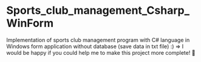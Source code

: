 # Sports_club_management_Csharp_WinForm
Implementation of sports club management program with C# language in Windows form application without database (save data in txt file)
:) => I would be happy if you could help me to make this project more complete! 🙌
